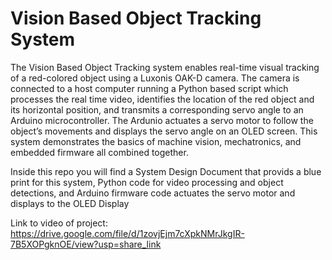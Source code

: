 # Vision Based Object Tracking System

The Vision Based Object Tracking system enables real-time visual tracking of a red-colored object using a Luxonis OAK-D camera. The camera is connected to a host computer running a Python based script which processes the real time video, identifies the location of the red object and its horizontal position, and transmits a corresponding servo angle to an Arduino microcontroller. The Ardunio actuates a servo motor to follow the object’s movements and displays the servo angle on an OLED screen. This system demonstrates the basics of machine vision, mechatronics, and embedded firmware all combined together.

Inside this repo you will find a System Design Document that provids a blue print for this system, Python code for video processing and object detections, and Arduino firmware code actuates the servo motor and displays to the OLED Display

Link to video of project: https://drive.google.com/file/d/1zovjEjm7cXpkNMrJkgIR-7B5XOPgknOE/view?usp=share_link 
